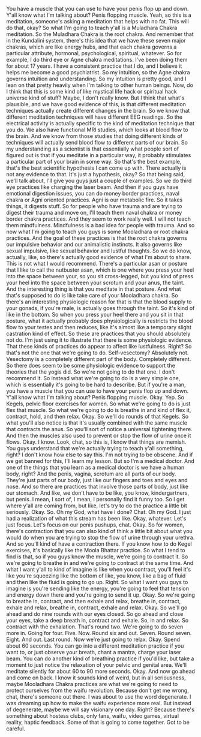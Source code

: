  You have a muscle that you can use to have your penis flop up and down. Y'all know what I'm talking about? Penis flopping muscle. Yeah, so this is a meditation, someone's asking a meditation that helps with no fat. This will do that, okay? So what I'm going to teach y'all is a Muladhara Chakra meditation. So the Muladhara Chakra is the root chakra. And remember that in the Kundalini system, there's this idea that we have these seven major chakras, which are like energy hubs, and that each chakra governs a particular attribute, hormonal, psychological, spiritual, whatever. So for example, I do third eye or Agne chakra meditations. I've been doing them for about 17 years. I have a consistent practice that I do, and I believe it helps me become a good psychiatrist. So my intuition, so the Agne chakra governs intuition and understanding. So my intuition is pretty good, and I lean on that pretty heavily when I'm talking to other human beings. Now, do I think that this is some kind of like mystical life hack or spiritual hack universe kind of stuff? Maybe, I don't really know. But I think that what's plausible, and we have good evidence of this, is that different meditation techniques actually create different changes in the brain. So we know that different meditation techniques will have different EEG readings. So the electrical activity is actually specific to the kind of meditation technique that you do. We also have functional MRI studies, which looks at blood flow to the brain. And we know from those studies that doing different kinds of techniques will actually send blood flow to different parts of our brain. So my understanding as a scientist is that essentially what people sort of figured out is that if you meditate in a particular way, it probably stimulates a particular part of your brain in some way. So that's the best example, that's the best scientific hypothesis I can come up with. There actually is not any evidence to that. It's just a hypothesis, okay? So that being said, we'll talk about, I'll give you guys just a couple of examples. So we do third eye practices like charging the laser beam. And then if you guys have emotional digestion issues, you can do money border practices, naval chakra or Agni oriented practices. Agni is our metabolic fire. So it takes things, it digests stuff. So for people who have trauma and are trying to digest their trauma and move on, I'll teach them naval chakra or money border chakra practices. And they seem to work really well. I will not teach them mindfulness. Mindfulness is a bad idea for people with trauma. And so now what I'm going to teach you guys is some Mooladhara or root chakra practices. And the goal of these practices is that the root chakra governs our impulsive behavior and our animalistic instincts. It also governs like sexual impulsive, like sexual behavior and lustful thoughts. So we do know, actually, like, so there's actually good evidence of what I'm about to share. This is not what I would recommend. There's a particular asan or posture that I like to call the nutbuster asan, which is one where you press your heel into the space between your, so you sit cross-legged, but you kind of press your heel into the space between your scrotum and your anus, the taint. And the interesting thing is that you meditate in that posture. And what that's supposed to do is like take care of your Mooladhara chakra. So there's an interesting physiologic reason for that is that the blood supply to your gonads, if you're male, is actually goes through the taint. So it's kind of like in the bottom. So when you press your heel there and you sit in that posture, what it actually probably does physiologically is restricts the blood flow to your testes and then reduces, like it's almost like a temporary slight castration kind of effect. So these are practices that you should absolutely not do. I'm just using it to illustrate that there is some physiologic evidence. That these kinds of practices do appear to affect like lustfulness. Right? So that's not the one that we're going to do. Self-vesectomy? Absolutely not. Vesectomy is a completely different part of the body. Completely different. So there does seem to be some physiologic evidence to support the theories that the yogis did. So we're not going to do that one. I don't recommend it. So instead what we're going to do is a very simple one, which is essentially it's going to be hard to describe. But if you're a man, you have a muscle that you can use to have your penis flop up and down. Y'all know what I'm talking about? Penis flopping muscle. Okay. Yep. So Kegels, pelvic floor exercises for women. So what we're going to do is just flex that muscle. So what we're going to do is breathe in and kind of flex it, contract, hold, and then relax. Okay. So we'll do rounds of that Kegels. So what you'll also notice is that it's usually combined with the same muscle that contracts the anus. So you'll sort of notice a universal tightening there. And then the muscles also used to prevent or stop the flow of urine once it flows. Okay. I know. Look, chat, so this is, I know that things are memish. You guys understand that we're actually trying to teach y'all something, right? I don't know how else to say this. I'm not trying to be obscene. And if we get banned for this, I'll learn my lesson. But so I'm a medical doctor. And one of the things that you learn as a medical doctor is we have a human body, right? And the penis, vagina, scrotum are all parts of our body. They're just parts of our body, just like our fingers and toes and eyes and nose. And so there are practices that involve those parts of body, just like our stomach. And like, we don't have to be like, you know, kindergartners, but penis. I mean, I sort of, I mean, I personally find it funny too. So I get where y'all are coming from, but like, let's try to do the practice a little bit seriously. Okay. So. Oh my God, what have I done? Chat. Oh my God. I just had a realization of what this stream has been like. Okay, whatever. Let's just focus. Let's focus on our penis pushups, chat. Okay. So for women, there's contraction that you can also kind of think a little bit about what you would do when you are trying to stop the flow of urine through your urethra. And so you'll kind of have a contraction there. If you know how to do Kegel exercises, it's basically like the Moola Bhattar practice. So what I tend to find is that, so if you guys know the muscle, we're going to contract it. So we're going to breathe in and we're going to contract at the same time. And what I want y'all to kind of imagine is like when you contract, you'll feel it's like you're squeezing like the bottom of like, you know, like a bag of fluid and then like the fluid is going to go up. Right. So what I want you guys to imagine is you're sending like the energy, you're going to feel that tension and energy down there and you're going to send it up. Okay. So we're going to breathe in, contract, and then exhale and relax, breathe in, contract, exhale and relax, breathe in, contract, exhale and relax. Okay. So we'll go ahead and do nine rounds with our eyes closed. So go ahead and close your eyes, take a deep breath in, contract and exhale. So, in and relax. So contract with the exhalation. That's round two. We're going to do seven more in. Going for four. Five. Now. Round six and out. Seven. Round seven. Eight. And out. Last round. Now we're just going to relax. Okay. Spend about 60 seconds. You can go into a different meditation practice if you want to, or just observe your breath, chant a mantra, charge your laser beam. You can do another kind of breathing practice if you'd like, but take a moment to just notice the relaxation of your pelvic and genital area. We'll meditate silently for about 60 to 90 more seconds. Okay. And now go ahead and come on back. I know it sounds kind of weird, but in all seriousness, maybe Mooladhara Chakra practices are what we're going to need to protect ourselves from the waifu revolution. Because don't get me wrong, chat, there's someone out there. I was about to use the word degenerate. I was dreaming up how to make the waifu experience more real. But instead of degenerate, maybe we will say visionary one day. Right? Because there's something about hostess clubs, only fans, waifu, video games, virtual reality, haptic feedback. Some of that is going to come together. Got to be careful.